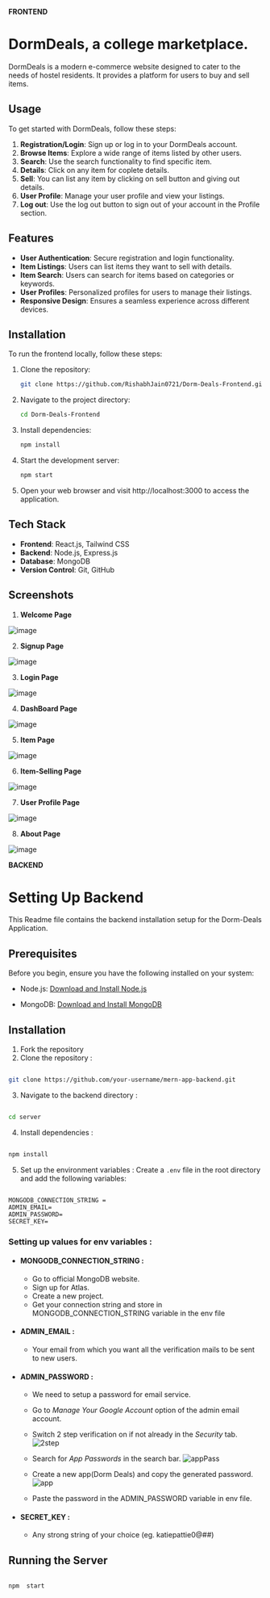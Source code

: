 **FRONTEND**
# DormDeals, a college marketplace.

DormDeals is a modern e-commerce website designed to cater to the needs of hostel residents. It provides a platform for users to buy and sell items.

## Usage

To get started with DormDeals, follow these steps:

1. **Registration/Login**: Sign up or log in to your DormDeals account.
2. **Browse Items**: Explore a wide range of items listed by other users.
3. **Search**: Use the search functionality to find specific item.
4. **Details**: Click on any item for coplete details.
5. **Sell**: You can list any item by clicking on sell button and giving out details.
6. **User Profile**: Manage your user profile and view your listings.
7. **Log out**: Use the log out button to sign out of your account in the Profile section. 

## Features

- **User Authentication**: Secure registration and login functionality.
- **Item Listings**: Users can list items they want to sell with details.
- **Item Search**: Users can search for items based on categories or keywords.
- **User Profiles**: Personalized profiles for users to manage their listings.
- **Responsive Design**: Ensures a seamless experience across different devices.

## Installation

To run the frontend locally, follow these steps:

1. Clone the repository:

   ```bash
   git clone https://github.com/RishabhJain0721/Dorm-Deals-Frontend.git
2. Navigate to the project directory:
   ```bash
   cd Dorm-Deals-Frontend
3. Install dependencies:
   ```bash
   npm install
4. Start the development server:
   ```bash
   npm start
5. Open your web browser and visit http://localhost:3000 to access the application.

## Tech Stack

- **Frontend**: React.js, Tailwind CSS
- **Backend**: Node.js, Express.js
- **Database**: MongoDB
- **Version Control**: Git, GitHub


## Screenshots

1. **Welcome Page**

![image](https://github.com/Kiran-Alex/Dorm-Deals-Frontend/assets/98690069/380dd6c1-cec4-4212-9bb5-1efb81eee9ec)


2. **Signup Page**

![image](https://github.com/Kiran-Alex/Dorm-Deals-Frontend/assets/98690069/584e1606-c121-4f8a-ae65-9c0d4966f3c6)


3. **Login Page**

![image](https://github.com/Kiran-Alex/Dorm-Deals-Frontend/assets/98690069/27ba31ad-dff2-4254-88f3-89e53a1f26a7)


4. **DashBoard Page**

![image](https://github.com/Kiran-Alex/Dorm-Deals-Frontend/assets/98690069/5af6f110-28bb-4b49-bedc-a928a228c2bf)


5. **Item Page**

![image](https://github.com/Kiran-Alex/Dorm-Deals-Frontend/assets/98690069/97eb1a45-e1ab-4d48-ab52-6b991a128d36)


6. **Item-Selling Page**

![image](https://github.com/Kiran-Alex/Dorm-Deals-Frontend/assets/98690069/04fe52f8-a78e-499e-a6ba-430f698be858)


7. **User Profile Page**

![image](https://github.com/Kiran-Alex/Dorm-Deals-Frontend/assets/98690069/264bd0a2-5ce2-440a-ac8d-9a7f48f59420)


8. **About Page**

![image](https://github.com/Kiran-Alex/Dorm-Deals-Frontend/assets/98690069/61016287-1e87-4886-831d-d9927d88570f)

**BACKEND**

# Setting Up Backend

This Readme file contains the backend installation setup for the Dorm-Deals Application.

## Prerequisites
Before you begin, ensure you have the following installed on your system:

- Node.js: [Download and Install Node.js](https://nodejs.org/)

- MongoDB: [Download and Install MongoDB](https://www.mongodb.com/try/download/community)

## Installation
1. Fork the repository 
2. Clone the repository :
```bash

git clone https://github.com/your-username/mern-app-backend.git

```
3. Navigate to the backend directory :
```bash

cd server

```
4. Install dependencies :
```bash

npm install

```
5. Set up the environment variables :
Create a `.env` file in the root directory and add the following variables:

```env

MONGODB_CONNECTION_STRING = 
ADMIN_EMAIL=
ADMIN_PASSWORD=
SECRET_KEY=

```

### Setting up values for env variables :
- #### MONGODB_CONNECTION_STRING : 
     - Go to official MongoDB website. 
     - Sign up for Atlas.
     - Create a new project.
     - Get your connection string and store in MONGODB_CONNECTION_STRING variable in the env file
- #### ADMIN_EMAIL :  
     - Your email from which you want all the verification mails to be sent to new users.       
- #### ADMIN_PASSWORD :
     - We need to setup a password for email service.
     - Go to *Manage Your Google Account* option of the admin email account.
     - Switch 2 step verification on if not already in the *Security* tab.
       ![2step](https://github.com/RishabhJain0721/Dorm-Deals-Backend/assets/107767172/200e9a71-69ca-4c1e-a84e-dd2ea9c51a37)

     - Search for *App Passwords* in the search bar.
![appPass](https://github.com/RishabhJain0721/Dorm-Deals-Backend/assets/107767172/044917ec-1137-4417-a8f4-d9bb2852a3e6)

    - Create a new app(Dorm Deals) and copy the generated password.
      ![app](https://github.com/RishabhJain0721/Dorm-Deals-Backend/assets/107767172/045d06be-b48b-4ef9-81e1-b4cddb93a842)
    - Paste the password in the ADMIN_PASSWORD variable in env file.
- #### SECRET_KEY :
    - Any strong string of your choice (eg. katiepattie0@##)  

## Running the Server
```bash

npm  start











